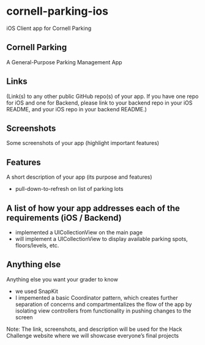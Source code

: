 # cornell-parking-ios
iOS Client app for Cornell Parking


## Cornell Parking
A General-Purpose Parking Management App

## Links
(Link(s) to any other public GitHub repo(s) of your app. If you have one repo for iOS and one for Backend, please link to your backend repo in your iOS README, and your iOS repo in your backend README.)

## Screenshots
Some screenshots of your app (highlight important features)

## Features
A short description of your app (its purpose and features)
- pull-down-to-refresh on list of parking lots

## A list of how your app addresses each of the requirements (iOS / Backend)
- implemented a UICollectionView on the main page
- will implement a UICollectionView to display available parking spots, floors/levels, etc.

## Anything else
Anything else you want your grader to know
- we used SnapKit
- I impemented a basic Coordinator pattern, which creates further separation of concerns and compartmentalizes the flow of the app by isolating view controllers from functionality in pushing changes to the screen

Note: The link, screenshots, and description will be used for the Hack Challenge website where we will showcase everyone’s final projects
